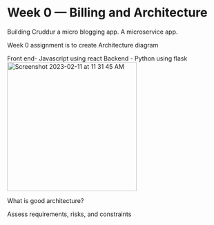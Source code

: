 # Week 0 — Billing and Architecture

Building Cruddur a micro blogging app. A microservice app.

Week 0 assignment is to create Architecture diagram

Front end- Javascript using react
Backend - Python using flask
<img width="300" alt="Screenshot 2023-02-11 at 11 31 45 AM" src="https://user-images.githubusercontent.com/68350696/218272404-a423582e-7fa1-4ff0-a4f0-072ced46ff7e.png">

What is good architecture?

Assess requirements, risks, and constraints
